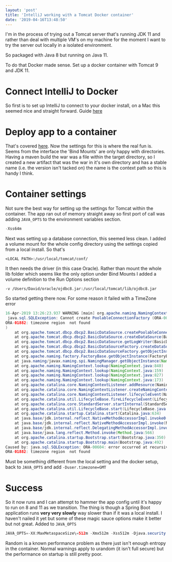 ```yaml
---
layout: 'post'
title: 'IntelliJ working with a Tomcat Docker container'
date: '2019-04-16T13:48:50'
---
```

I'm in the process of trying out a Tomcat server that's running JDK 11 and rather than deal with multiple VM's on my machine for the moment I want to try the server out locally in a isolated environment.

So packaged with Java 8 but running on Java 11.

To do that Docker made sense. Set up a docker container with Tomcat 9 and JDK 11.

# Connect IntelliJ to Docker
So first is to set up IntelliJ to connect to your docker install, on a Mac this seemed nice and straight forward. Guide [here](https://www.jetbrains.com/help/idea/docker.html)

# Deploy app to a container
That's covered [here](https://www.jetbrains.com/help/idea/deploying-a-web-app-into-an-app-server-container.html#7a841cf4). Now the settings for this is where the real fun is. Seems from the interface the 'Bind Mounts' are only happy with directories. Having a maven build the war was a file within the target directory, so I created a new artifact that was the war in it's own directory and has a stable name (i.e. the version isn't tacked on) the name is the context path so this is handy I think.

# Container settings
Not sure the best way for setting up the settings for Tomcat within the container. The app ran out of memory straight away so first port of call was adding `JAVA_OPTS` to the environment variables section.

```java
-Xss64m
```   

Next was setting up a database connection, this seemed less clean. I added a volume mount for the whole config directory using the settings copied from a local install. So that's

```docker
<LOCAL PATH>:/usr/local/tomcat/conf/
```

It then needs the driver (in this case Oracle). Rather than mount the whole lib folder which seems like the only option under Bind Mounts I added a volume definition to the Run Options section

```docker
-v /Users/David/oracle/ojdbc8.jar:/usr/local/tomcat/lib/ojdbc8.jar
```

So started getting there now. For some reason it failed with a TimeZone error

```java
16-Apr-2019 13:26:23.937 WARNING [main] org.apache.naming.NamingContext.lookup Unexpected exception resolving reference
 java.sql.SQLException: Cannot create PoolableConnectionFactory (ORA-00604: error occurred at recursive SQL level 1
ORA-01882: timezone region  not found
)
	at org.apache.tomcat.dbcp.dbcp2.BasicDataSource.createPoolableConnectionFactory(BasicDataSource.java:735)
	at org.apache.tomcat.dbcp.dbcp2.BasicDataSource.createDataSource(BasicDataSource.java:605)
	at org.apache.tomcat.dbcp.dbcp2.BasicDataSource.getLogWriter(BasicDataSource.java:1110)
	at org.apache.tomcat.dbcp.dbcp2.BasicDataSourceFactory.createDataSource(BasicDataSourceFactory.java:554)
	at org.apache.tomcat.dbcp.dbcp2.BasicDataSourceFactory.getObjectInstance(BasicDataSourceFactory.java:236)
	at org.apache.naming.factory.FactoryBase.getObjectInstance(FactoryBase.java:94)
	at java.naming/javax.naming.spi.NamingManager.getObjectInstance(NamingManager.java:325)
	at org.apache.naming.NamingContext.lookup(NamingContext.java:840)
	at org.apache.naming.NamingContext.lookup(NamingContext.java:159)
	at org.apache.naming.NamingContext.lookup(NamingContext.java:827)
	at org.apache.naming.NamingContext.lookup(NamingContext.java:173)
	at org.apache.catalina.core.NamingContextListener.addResource(NamingContextListener.java:1017)
	at org.apache.catalina.core.NamingContextListener.createNamingContext(NamingContextListener.java:557)
	at org.apache.catalina.core.NamingContextListener.lifecycleEvent(NamingContextListener.java:253)
	at org.apache.catalina.util.LifecycleBase.fireLifecycleEvent(LifecycleBase.java:123)
	at org.apache.catalina.core.StandardServer.startInternal(StandardServer.java:920)
	at org.apache.catalina.util.LifecycleBase.start(LifecycleBase.java:183)
	at org.apache.catalina.startup.Catalina.start(Catalina.java:634)
	at java.base/jdk.internal.reflect.NativeMethodAccessorImpl.invoke0(Native Method)
	at java.base/jdk.internal.reflect.NativeMethodAccessorImpl.invoke(NativeMethodAccessorImpl.java:62)
	at java.base/jdk.internal.reflect.DelegatingMethodAccessorImpl.invoke(DelegatingMethodAccessorImpl.java:43)
	at java.base/java.lang.reflect.Method.invoke(Method.java:566)
	at org.apache.catalina.startup.Bootstrap.start(Bootstrap.java:350)
	at org.apache.catalina.startup.Bootstrap.main(Bootstrap.java:492)
Caused by: java.sql.SQLException: ORA-00604: error occurred at recursive SQL level 1
ORA-01882: timezone region  not found
```

Must be something different from the local setting and the docker setup, back to `JAVA_OPTS` and add `-Duser.timezone=GMT`

# Success
So it now runs and I can attempt to hammer the app config until it's happy to run on 8 and 11 as we transition. The thing is though a Spring Boot application runs **very very slowly** way slower than if it was a local install.  I haven't nailed it yet but some of these magic sauce options make it better but not great.  Added to `JAVA_OPTS`

```java
JAVA_OPTS=-XX:MaxMetaspaceSize\=512m -Xmx512m -Xss512m -Djava.security.egd\=file:/dev/./urandom -Duser.timezone\=GMT
```

Random is a known performance problem as there just isn't enough entropy in the container. Normal warnings apply to urandom (it isn't full secure) but the performance on startup is still pretty poor.